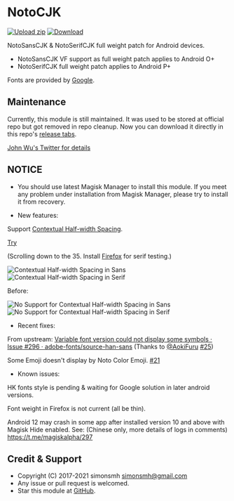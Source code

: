 # NotoCJK
[![Upload zip](https://github.com/simonsmh/notocjk/workflows/Upload%20zip/badge.svg)](https://github.com/simonsmh/notocjk/actions)
[![Download](https://img.shields.io/github/downloads/simonsmh/notocjk/total.svg)](https://github.com/simonsmh/notocjk/releases)

NotoSansCJK & NotoSerifCJK full weight patch for Android devices.

* NotoSansCJK VF support as full weight patch applies to Android O+
* NotoSerifCJK full weight patch applies to Android P+

Fonts are provided by [Google](https://github.com/googlefonts/noto-cjk).

## Maintenance
Currently, this module is still maintained. It was used to be stored at official repo but got removed in repo cleanup. Now you can download it directly in this repo's [release tabs](https://github.com/simonsmh/notocjk/releases).

[John Wu's Twitter for details](https://twitter.com/topjohnwu/status/1229896206584664065)

## NOTICE

* You should use latest Magisk Manager to install this module. If you meet any problem under installation from Magisk Manager, please try to install it from recovery.

* New features:

Support [Contextual Half-width Spacing](https://docs.microsoft.com/en-us/typography/opentype/spec/features_ae#tag-chws).

[Try](https://kojiishi.github.io/chws/test.html) 

(Scrolling down to the 35. Install [Firefox](https://play.google.com/store/apps/details?id=org.mozilla.firefox) for serif testing.)

![Contextual Half-width Spacing in Sans](https://github.com/simonsmh/notocjk/blob/master/pics/Screenshot_20210415-005721_Firefox.png?raw=true)
![Contextual Half-width Spacing in Serif](https://github.com/simonsmh/notocjk/blob/master/pics/Screenshot_20210415-005701_Firefox.png?raw=true)

Before:

![No Support for Contextual Half-width Spacing in Sans](https://github.com/simonsmh/notocjk/blob/master/pics/Screenshot_20210415-010033_Firefox.png?raw=true)
![No Support for Contextual Half-width Spacing in Serif](https://github.com/simonsmh/notocjk/blob/master/pics/Screenshot_20210415-010042_Firefox.png?raw=true)

* Recent fixes:

From upstream: [Variable font version could not display some symbols · Issue #296 · adobe-fonts/source-han-sans](https://github.com/adobe-fonts/source-han-sans/issues/296) (Thanks to [@AokiFuru](https://github.com/AokiFuru) [#25](https://github.com/simonsmh/notocjk/issues/25))

Some Emoji doesn't display by Noto Color Emoji. [#21](https://github.com/simonsmh/notocjk/issues/21)

* Known issues:

HK fonts style is pending & waiting for Google solution in later android versions.

Font weight in Firefox is not current (all be thin).

Android 12 may crash in some app after installed version 10 and above with Magisk Hide enabled. See: (Chinese only, more details of logs in comments) https://t.me/magiskalpha/297

## Credit & Support

* Copyright (C) 2017-2021 simonsmh <simonsmh@gmail.com>
* Any issue or pull request is welcomed.
* Star this module at [GitHub](https://github.com/simonsmh/notocjk).
